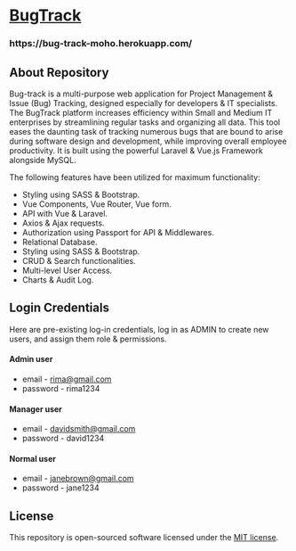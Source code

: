 <p align="center"><a href="https://github.com/mohorima/bug-tracker" target="_blank"><h1>BugTrack</h1></a></p>
<p align="center">
    <h3>https://bug-track-moho.herokuapp.com/</h3>
</p>

## About Repository

Bug-track is a multi-purpose web application for Project Management & Issue (Bug) Tracking, designed especially for developers & IT specialists.
The BugTrack platform increases efficiency within Small and Medium IT enterprises by streamlining regular tasks and organizing all data. This tool eases the daunting task of tracking numerous bugs that are bound to arise during software design and development, while improving overall employee productivity. It is built using the powerful Laravel & Vue.js Framework alongside MySQL. 

The following features have been utilized for maximum functionality:

-   Styling using SASS & Bootstrap.
-   Vue Components, Vue Router, Vue form.
-   API with Vue & Laravel.
-   Axios & Ajax requests.
-   Authorization using Passport for API & Middlewares.
-   Relational Database.
-   Styling using SASS & Bootstrap.
-   CRUD & Search functionalities.
-   Multi-level User Access.
-   Charts & Audit Log.

## Login Credentials

Here are pre-existing log-in credentials, log in as ADMIN to create new users, and assign them role & permissions.

#### Admin user
-   email - rima@gmail.com
-   password - rima1234

#### Manager user
-   email - davidsmith@gmail.com
-   password - david1234

#### Normal user
-   email - janebrown@gmail.com
-   password - jane1234

## License

This repository is open-sourced software licensed under the [MIT license](https://opensource.org/licenses/MIT).

